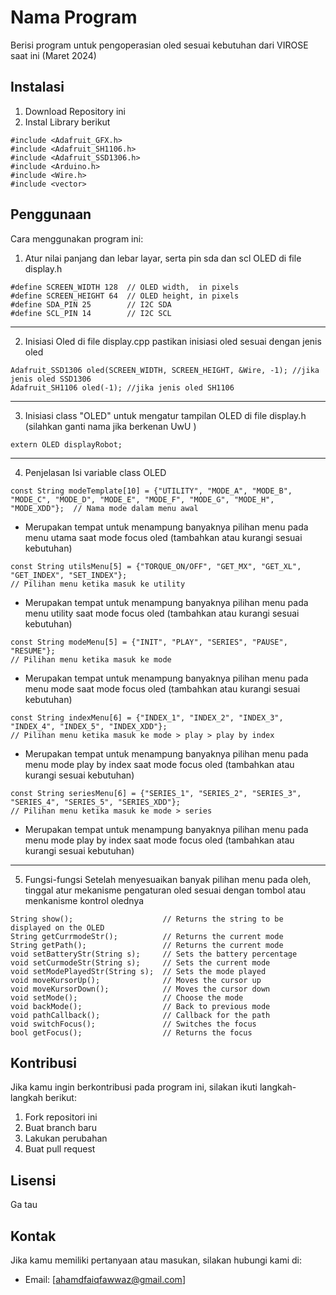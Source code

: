 # Nama Program

Berisi program untuk pengoperasian oled sesuai kebutuhan dari VIROSE saat ini (Maret 2024)

## Instalasi

1. Download Repository ini
2. Instal Library berikut

```
#include <Adafruit_GFX.h>
#include <Adafruit_SH1106.h>
#include <Adafruit_SSD1306.h>
#include <Arduino.h>
#include <Wire.h>
#include <vector>
```

## Penggunaan

Cara menggunakan program ini:

1. Atur nilai panjang dan lebar layar, serta pin sda dan scl OLED di file display.h

```
#define SCREEN_WIDTH 128  // OLED width,  in pixels
#define SCREEN_HEIGHT 64  // OLED height, in pixels
#define SDA_PIN 25        // I2C SDA
#define SCL_PIN 14        // I2C SCL
```

---

2. Inisiasi Oled di file display.cpp pastikan inisiasi oled sesuai dengan jenis oled

```
Adafruit_SSD1306 oled(SCREEN_WIDTH, SCREEN_HEIGHT, &Wire, -1); //jika jenis oled SSD1306
Adafruit_SH1106 oled(-1); //jika jenis oled SH1106
```

---

3. Inisiasi class "OLED" untuk mengatur tampilan OLED di file display.h (silahkan ganti nama jika berkenan UwU )

```
extern OLED displayRobot;
```

---

4. Penjelasan Isi variable class OLED

```
const String modeTemplate[10] = {"UTILITY", "MODE_A", "MODE_B", "MODE_C", "MODE_D", "MODE_E", "MODE_F", "MODE_G", "MODE_H", "MODE_XDD"};  // Nama mode dalam menu awal

```

- Merupakan tempat untuk menampung banyaknya pilihan menu pada menu utama saat mode focus oled (tambahkan atau kurangi sesuai kebutuhan)

```
const String utilsMenu[5] = {"TORQUE_ON/OFF", "GET_MX", "GET_XL", "GET_INDEX", "SET_INDEX"};                                              // Pilihan menu ketika masuk ke utility

```

- Merupakan tempat untuk menampung banyaknya pilihan menu pada menu utility saat mode focus oled (tambahkan atau kurangi sesuai kebutuhan)

```
const String modeMenu[5] = {"INIT", "PLAY", "SERIES", "PAUSE", "RESUME"};                                                                 // Pilihan menu ketika masuk ke mode

```

- Merupakan tempat untuk menampung banyaknya pilihan menu pada menu mode saat mode focus oled (tambahkan atau kurangi sesuai kebutuhan)

```
const String indexMenu[6] = {"INDEX_1", "INDEX_2", "INDEX_3", "INDEX_4", "INDEX_5", "INDEX_XDD"};                                         // Pilihan menu ketika masuk ke mode > play > play by index

```

- Merupakan tempat untuk menampung banyaknya pilihan menu pada menu mode play by index saat mode focus oled (tambahkan atau kurangi sesuai kebutuhan)

```
const String seriesMenu[6] = {"SERIES_1", "SERIES_2", "SERIES_3", "SERIES_4", "SERIES_5", "SERIES_XDD"};                                  // Pilihan menu ketika masuk ke mode > series
```

- Merupakan tempat untuk menampung banyaknya pilihan menu pada menu mode play by index saat mode focus oled (tambahkan atau kurangi sesuai kebutuhan)

---

5. Fungsi-fungsi
   Setelah menyesuaikan banyak pilihan menu pada oleh, tinggal atur mekanisme pengaturan oled sesuai dengan tombol atau menkanisme kontrol olednya

```
String show();                    // Returns the string to be displayed on the OLED
String getCurrmodeStr();          // Returns the current mode
String getPath();                 // Returns the current mode
void setBatteryStr(String s);     // Sets the battery percentage
void setCurmodeStr(String s);     // Sets the current mode
void setModePlayedStr(String s);  // Sets the mode played
void moveKursorUp();              // Moves the cursor up
void moveKursorDown();            // Moves the cursor down
void setMode();                   // Choose the mode
void backMode();                  // Back to previous mode
void pathCallback();              // Callback for the path
void switchFocus();               // Switches the focus
bool getFocus();                  // Returns the focus
```

## Kontribusi

Jika kamu ingin berkontribusi pada program ini, silakan ikuti langkah-langkah berikut:

1. Fork repositori ini
2. Buat branch baru
3. Lakukan perubahan
4. Buat pull request

## Lisensi

Ga tau

## Kontak

Jika kamu memiliki pertanyaan atau masukan, silakan hubungi kami di:

- Email: [ahamdfaiqfawwaz@gmail.com]
